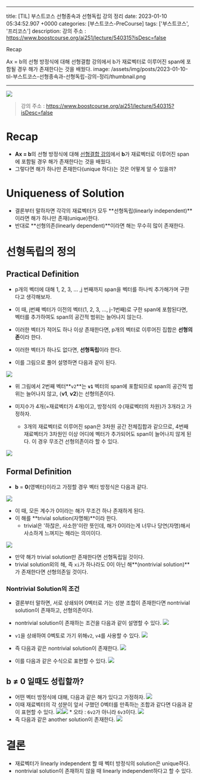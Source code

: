 

---
title: [TIL] 부스트코스 선형종속과 선형독립 강의 정리
date: 2023-01-10 05:34:52.907 +0000
categories: [부스트코스-PreCourse]
tags: ['부스트코스', '프리코스']
description: 강의 주소 : https://www.boostcourse.org/ai251/lecture/540315?isDesc=false

Recap

Ax = b의 선형 방정식에 대해 선형결합 강의에서 b가 재료벡터로 이루어진 span에 포함될 경우 해가 존재한다는 것을 배웠다.
image: /assets/img/posts/2023-01-10-til-부스트코스-선형종속과-선형독립-강의-정리/thumbnail.png

---

![](/assets/img/posts/2023-01-10-til-부스트코스-선형종속과-선형독립-강의-정리/img0.png)

> 강의 주소 : https://www.boostcourse.org/ai251/lecture/540315?isDesc=false

# Recap

- **Ax = b**의 선형 방정식에 대해 [선형결합 강의](https://velog.io/@cjkangme/TIL-%EB%B6%80%EC%8A%A4%ED%8A%B8%EC%BD%94%EC%8A%A4-%EC%84%A0%ED%98%95%EA%B2%B0%ED%95%A9-%EA%B0%95%EC%9D%98-%EC%A0%95%EB%A6%AC)에서 **b**가 재료벡터로 이루어진 span에 포함될 경우 해가 존재한다는 것을 배웠다.
- 그렇다면 해가 하나만 존재한다(unique 하다)는 것은 어떻게 알 수 있을까?

# Uniqueness of Solution

- 결론부터 말하자면 각각의 재료벡터가 모두 **선형독립(linearly independent)**이라면 해가 하나만 존재(unique)한다.
- 반대로 **선형의존(linearly dependent)**이라면 해는 무수히 많이 존재한다.

# 선형독립의 정의

## Practical Definition

- p개의 벡터에 대해 1, 2, 3, ... ,j 번째까지 span을 벡터를 하나씩 추가해가며 구한다고 생각해보자.
- 이 때, j번째 벡터가 이전의 벡터(1, 2, 3, ..., j-1번째)로 구한 span에 포함된다면, 벡터를 추가하여도 span의 공간적 범위는 늘어나지 않는다.
- 이러한 벡터가 적어도 하나 이상 존재한다면, p개의 벡터로 이루어진 집합은 **선형의존**이라 한다.
- 이러한 벡터가 하나도 없다면, **선형독립**이라 한다.


- 이를 그림으로 풀어 설명하면 다음과 같이 된다.

![](/assets/img/posts/2023-01-10-til-부스트코스-선형종속과-선형독립-강의-정리/img1.png)

- 위 그림에서 2번째 벡터**`v2`**는 **`v1`** 벡터의 span에 포함되므로 span의 공간적 범위는 늘어나지 않고, {**v1**, **v2**}는 선형의존이다.


- 미지수가 4개(=재료벡터가 4개)이고, 방정식의 수(재료벡터의 차원)가 3개라고 가정하자.
    - 3개의 재료벡터로 이루어진 span은 3차원 공간 전체집합과 같으므로, 4번째 재료벡터가 3차원인 이상 어디에 벡터가 추가되어도 span이 늘어나지 않게 된다. 이 경우 무조건 선형의존이라 할 수 있다.
    
![](/assets/img/posts/2023-01-10-til-부스트코스-선형종속과-선형독립-강의-정리/img2.png)

## Formal Definition

- **b** = **0**(영벡터)이라고 가정할 경우 벡터 방정식은 다음과 같다.

![](/assets/img/posts/2023-01-10-til-부스트코스-선형종속과-선형독립-강의-정리/img3.png)

- 이 때, 모든 계수가 0이라는 해가 무조건 하나 존재하게 된다.
- 이 해를 **trivial solution(자명해)**이라 한다.
    - trivial은 '하찮은, 사소한'이란 뜻인데, 해가 0이라는게 너무나 당연(자명)해서 사소하게 느껴지는 해라는 의미이다.

![](/assets/img/posts/2023-01-10-til-부스트코스-선형종속과-선형독립-강의-정리/img4.png)

- 만약 해가 trivial solution만 존재한다면 선형독립일 것이다.
- trivial solution외의 해, 즉 `xi`가 하나라도 0이 아닌 해**(nontrivial solution)**가 존재한다면 선형의존일 것이다.

### Nontrivial Solution의 조건

- 결론부터 말하면, 서로 상쇄되어 0벡터로 가는 성분 조합이 존재한다면 nontrivial solution이 존재하고, 선형의존이다.


- nontrivial solution이 존재하는 조건을 다음과 같이 설명할 수 있다.
![](/assets/img/posts/2023-01-10-til-부스트코스-선형종속과-선형독립-강의-정리/img5.png)
- `v1`을 상쇄하여 0벡토로 가기 위해`v2`, `v4`를 사용할 수 있다.
![](/assets/img/posts/2023-01-10-til-부스트코스-선형종속과-선형독립-강의-정리/img6.png)
- 즉 다음과 같은 nontrivial solution이 존재한다.
![](/assets/img/posts/2023-01-10-til-부스트코스-선형종속과-선형독립-강의-정리/img7.png)

- 이를 다음과 같은 수식으로 표현할 수 있다.
![](/assets/img/posts/2023-01-10-til-부스트코스-선형종속과-선형독립-강의-정리/img8.png)

## b ≠ 0 일때도 성립할까?

- 어떤 벡터 방정식에 대해, 다음과 같은 해가 있다고 가정하자.
![](/assets/img/posts/2023-01-10-til-부스트코스-선형종속과-선형독립-강의-정리/img9.png)
- 이때 재료벡터의 각 성분이 앞서 구했던 0벡터를 만족하는 조합과 같다면 다음과 같이 표현할 수 있다.
![](/assets/img/posts/2023-01-10-til-부스트코스-선형종속과-선형독립-강의-정리/img6.png)![](/assets/img/posts/2023-01-10-til-부스트코스-선형종속과-선형독립-강의-정리/img11.png) * 오타 : `6v2`가 아니라 `6v3`이다.
![](/assets/img/posts/2023-01-10-til-부스트코스-선형종속과-선형독립-강의-정리/img12.png)
- 즉 다음과 같은 another solution이 존재한다.
![](/assets/img/posts/2023-01-10-til-부스트코스-선형종속과-선형독립-강의-정리/img13.png)

# 결론

- 재료벡터가 linearly independent 할 때 벡터 방정식의 solution은 unique하다.
- nontrivial solution이 존재하지 않을 때 linearly independent하다고 할 수 있다.


        